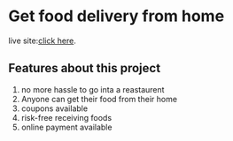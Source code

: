 # Get food delivery from home

 live site:[click here](https://online-food-delivery-d1ebd.web.app/).

## Features about this project

1) no more hassle to go inta a reastaurent
2) Anyone can get their food from their home
3) coupons available
4) risk-free receiving foods
5) online payment available